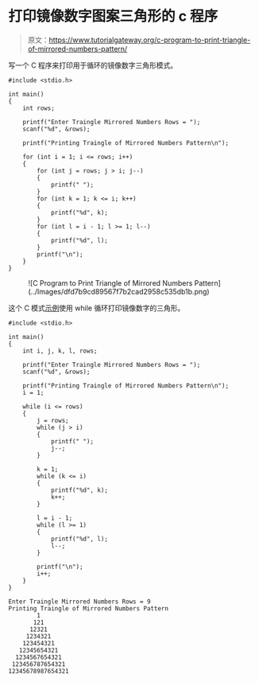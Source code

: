 # 打印镜像数字图案三角形的 c 程序

> 原文：<https://www.tutorialgateway.org/c-program-to-print-triangle-of-mirrored-numbers-pattern/>

写一个 C 程序来打印用于循环的镜像数字三角形模式。

```
#include <stdio.h>

int main()
{
	int rows;

	printf("Enter Traingle Mirrored Numbers Rows = ");
	scanf("%d", &rows);

	printf("Printing Traingle of Mirrored Numbers Pattern\n");

	for (int i = 1; i <= rows; i++)
	{
		for (int j = rows; j > i; j--)
		{
			printf(" ");
		}
		for (int k = 1; k <= i; k++)
		{
			printf("%d", k);
		}
		for (int l = i - 1; l >= 1; l--)
		{
			printf("%d", l);
		}
		printf("\n");
	}
}
```

<figure class="wp-block-image size-large">![C Program to Print Triangle of Mirrored Numbers Pattern](../Images/dfd7b9cd89567f7b2cad2958c535db1b.png)</figure>

这个 C 模式[示例](https://www.tutorialgateway.org/c-programming-examples/)使用 while 循环打印镜像数字的三角形。

```
#include <stdio.h>

int main()
{
	int i, j, k, l, rows;

	printf("Enter Traingle Mirrored Numbers Rows = ");
	scanf("%d", &rows);

	printf("Printing Traingle of Mirrored Numbers Pattern\n");
	i = 1;

	while (i <= rows)
	{
		j = rows;
		while (j > i)
		{
			printf(" ");
			j--;
		}

		k = 1;
		while (k <= i)
		{
			printf("%d", k);
			k++;
		}

		l = i - 1;
		while (l >= 1)
		{
			printf("%d", l);
			l--;
		}

		printf("\n");
		i++;
	}
}
```

```
Enter Traingle Mirrored Numbers Rows = 9
Printing Traingle of Mirrored Numbers Pattern
        1
       121
      12321
     1234321
    123454321
   12345654321
  1234567654321
 123456787654321
12345678987654321
```